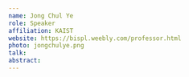 ```yaml
---
name: Jong Chul Ye
role: Speaker
affiliation: KAIST
website: https://bispl.weebly.com/professor.html
photo: jongchulye.png
talk: 
abstract: 
---
```

